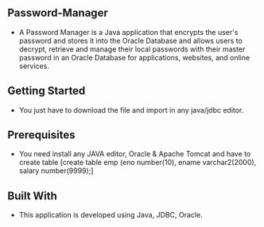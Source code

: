 ## Password-Manager
* A Password Manager is a Java application that encrypts the user's password and stores it into the Oracle Database and allows users to decrypt, retrieve and manage their local passwords with their master password in an Oracle Database for applications, websites, and online services.

## Getting Started
* You just have to download the file and import in any java/jdbc editor.

## Prerequisites
* You need install any JAVA editor, Oracle & Apache Tomcat and have to create table [create table emp (eno number(10), ename varchar2(2000), salary number(9999);]

## Built With
* This application is developed using Java, JDBC, Oracle.